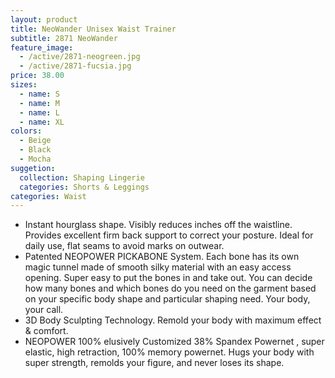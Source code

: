 ```yaml
---
layout: product
title: NeoWander Unisex Waist Trainer
subtitle: 2871 NeoWander
feature_image:
  - /active/2871-neogreen.jpg
  - /active/2871-fucsia.jpg
price: 38.00
sizes:
  - name: S
  - name: M
  - name: L
  - name: XL
colors:
  - Beige
  - Black
  - Mocha
suggetion: 
  collection: Shaping Lingerie
  categories: Shorts & Leggings
categories: Waist
---
```


-  Instant hourglass shape. Visibly reduces inches off the waistline. Provides excellent firm back support to correct your posture. Ideal for daily use, flat seams to avoid marks on outwear.
-  Patented NEOPOWER PICKABONE System. Each bone has its own magic tunnel made of smooth silky material with an easy access opening. Super easy to put the bones in and take out. You can decide how many bones and which bones do you need on the garment based on your specific body shape and particular shaping need. Your body, your call.
-  3D Body Sculpting Technology. Remold your body with maximum effect & comfort.
-  NEOPOWER 100% elusively Customized 38% Spandex Powernet , super elastic, high retraction, 100% memory powernet. Hugs your body with super strength, remolds your figure, and never loses its shape. 

